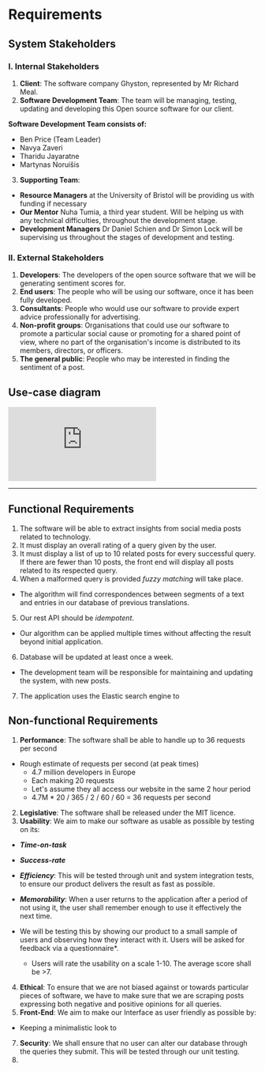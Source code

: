 # Requirements

## System Stakeholders

### I. Internal Stakeholders
1.  **Client**: The software company Ghyston, represented by Mr Richard Meal.
2. **Software Development Team**: The team will be managing, testing, updating and developing this Open source software for our client.

**Software Development Team consists of:**
* Ben Price (Team Leader)
* Navya Zaveri
* Tharidu Jayaratne
* Martynas Noruišis

3. **Supporting Team**:
* **Resource Managers** at the University of Bristol will be providing us with funding if necessary
* **Our Mentor** Nuha Tumia, a third year student. Will be helping us with any technical difficulties, throughout the development stage.
* **Development Managers** Dr Daniel Schien and Dr Simon Lock will be supervising us throughout the stages of development and testing.

### II. External Stakeholders
1. **Developers**: The developers of the open source software that we will be generating sentiment scores for.
2. **End users**: The people who will be using our software, once it has been fully developed.
  3. **Consultants**: People who would use our software to provide expert advice professionally for advertising.
  4. **Non-profit groups**: Organisations that could use our software to promote a particular social cause or promoting for a shared point of view, where no part of the organisation's income is distributed to its members, directors, or officers.
  5. **The general public**: People who may be interested in finding the sentiment of a post.

## Use-case diagram
![Use-case](https://github.com/NavyaZaveri/COMS20805-SentimentAnalysis/blob/master/deliverables/Portfolio%20A/includes/Newusecase.xml)

---

## Functional Requirements

1. The software will be able to extract insights from social media posts related to technology.
2. It must display an overall rating of a query given by the user.
3. It must display a list of up to 10 related posts for every successful query. If there are fewer than 10 posts, the front end will display all posts related to its respected query.
4. When a malformed query is provided *fuzzy matching* will take place.
* The algorithm will find correspondences between segments of a text and entries in our database of previous translations.
5. Our rest API should be *idempotent*.
  * Our algorithm can be applied multiple times without affecting the result beyond initial application.
6. Database will be updated at least once a week.
* The development team will be responsible for maintaining and updating the system, with new posts.
7. The application uses the Elastic search engine to

## Non-functional Requirements
1. **Performance**: The software shall be able to handle up to 36 requests per second
  * Rough estimate of requests per second (at peak times)
    * 4.7 million developers in Europe
    * Each making 20 requests
    * Let's assume they all access our website in the same 2 hour period
    * 4.7M * 20 / 365 / 2 / 60 / 60 = 36 requests per second
2. **Legislative**: The software shall be released under the MIT licence.
3. **Usability**: We aim to make our software as usable as possible by testing on its:
*  ***Time-on-task***
* ***Success-rate***
*  ***Efficiency***: This will be tested through unit and system integration tests, to ensure our product delivers the result as fast as possible.
 * ***Memorability***: When a user returns to the application after a period of not using it, the user shall remember enough to use it effectively the next time.

  * We will be testing this by showing our product to a small sample of users and observing how they interact with it. Users will be asked for feedback via a questionnaire*.
    * Users will rate the usability on a scale 1-10. The average score shall be >7.
4. **Ethical**: To ensure that we are not biased against or towards particular pieces of software, we have to make sure that we are scraping posts expressing both negative and positive opinions for all queries.
5. **Front-End**: We aim to make our Interface as user friendly as possible by:
* Keeping a minimalistic look to
7. **Security**: We shall ensure that no user can alter our database through the queries they submit. This will be tested through our unit testing.
8.

